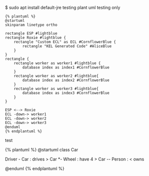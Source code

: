 
$ sudo apt install default-jre
testing plant uml
 testing only

```plantuml
{% plantuml %}
@startuml
skinparam linetype ortho

rectangle ESP #lightblue
rectangle Roxie #lightblue {
    rectangle "Custom ECL" as ECL #CornflowerBlue {
        rectangle "KEL Generated Code" #AliceBlue
    }
}
rectangle {
    rectangle worker as worker1 #lightblue {
        database index as index1 #CornflowerBlue
    } 
    rectangle worker as worker2 #lightblue{
        database index as index2 #CornflowerBlue
    } 
    rectangle worker as worker3 #lightblue{
        database index as index3 #CornflowerBlue
    }     
}

ESP <--> Roxie
ECL -down-> worker1
ECL -down-> worker2
ECL -down-> worker3
@enduml
{% endplantuml %}
```
test

{% plantuml %}
@startuml
class Car

Driver - Car : drives >
Car *- Wheel : have 4 >
Car -- Person : < owns

@enduml
{% endplantuml %}
